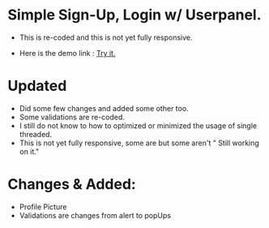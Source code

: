 # Simple Sign-Up, Login w/ Userpanel.

 - This is re-coded and this is not yet fully responsive.

 - Here is the demo link :  <a href="https://jinshin19.github.io/Sign-Up-Login/"> Try it. </a>

# Updated

 - Did some few changes and added some other too.
 - Some validations are re-coded.
 - I still do not know to how to optimized or minimized the usage of single threaded.
 - This is not yet fully responsive, some are but some aren't " Still working on it."

# Changes & Added:
 - Profile Picture
 - Validations are changes from alert to popUps